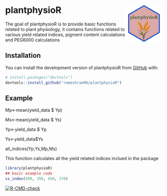 # plantphysioR <img src="man/figures/logo.png" align="right" height="120"/>

The goal of plantphysioR is to provide basic functions related to plant physiology, it contains functions related to various yield related indices, pigment content calculations and PEG6000 calculations

## Installation

You can install the development version of plantphysioR from [GitHub](https://github.com/rameshram96/plantphysioR) with:

``` r
# install.packages("devtools")
devtools::install_github("rameshram96/plantphysioR")
```

## Example

Mp\<-mean(yield_data \$ Yp)

Ms\<-mean(yield_data \$ Ys)

Yp\<-yield_data \$ Yp

Ys\<-yield_data\$Ys

all_indices(Yp,Ys,Mp,Ms)

This function calculates all the yield related indices inclued in the package

``` r
library(plantphysioR)
## basic example code
ss_index(500, 350, 450, 370)
```

<!-- badges: start -->

[![R-CMD-check](https://github.com/rameshram96/plantphysioR/actions/workflows/R-CMD-check.yaml/badge.svg)](https://github.com/rameshram96/plantphysioR/actions/workflows/R-CMD-check.yaml)

<!-- badges: end -->
